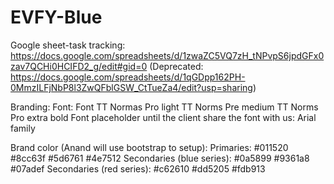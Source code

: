 # EVFY-Blue

Google sheet-task tracking: https://docs.google.com/spreadsheets/d/1zwaZC5VQ7zH_tNPvpS6jpdGFx0zav7QCHi0HCIFD2_g/edit#gid=0
(Deprecated: https://docs.google.com/spreadsheets/d/1qGDpp162PH-0MmzILFjNbP8l3ZwQFblGSW_CtTueZa4/edit?usp=sharing)

Branding:
  Font:
    Font TT Normas Pro light
    TT Norms Pre medium
    TT Norms Pro extra bold
  Font placeholder until the client share the font with us:
    Arial family
   
  Brand color (Anand will use bootstrap to setup):
    Primaries:
      #011520
      #8cc63f
      #5d6761
      #4e7512
    Secondaries (blue series):
      #0a5899
      #9361a8
      #07adef
    Secondaries (red series):
      #c62610
      #dd5205
      #fdb913
